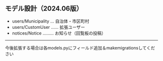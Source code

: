 ## モデル設計（2024.06版）

- users/Municipality ... 自治体・市区町村
- users/CustomUser ...... 拡張ユーザー
- notices/Notice ......... お知らせ（回覧板の投稿）

---
今後拡張する場合は各models.pyにフィールド追加＆makemigrationsしてください
